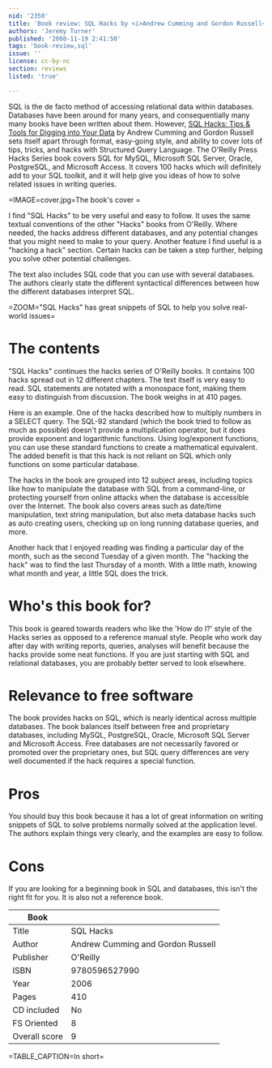 ```yaml
---
nid: '2350'
title: 'Book review: SQL Hacks by <i>Andrew Cumming and Gordon Russell</i>'
authors: 'Jeremy Turner'
published: '2008-11-19 2:41:50'
tags: 'book-review,sql'
issue: ''
license: cc-by-nc
section: reviews
listed: 'true'

---
```

SQL is the de facto method of accessing relational data within databases. Databases have been around for many years, and consequentially many many books have been written about them. However, [SQL Hacks: Tips & Tools for Digging into Your Data](http://www.oreilly.com/catalog/9780596527990) by Andrew Cumming and Gordon Russell sets itself apart through format, easy-going style, and ability to cover lots of tips, tricks, and hacks with Structured Query Language. The O'Reilly Press Hacks Series book covers SQL for MySQL, Microsoft SQL Server, Oracle, PostgreSQL, and Microsoft Access. It covers 100 hacks which will definitely add to your SQL toolkit, and it will help give you ideas of how to solve related issues in writing queries.

<!--break-->

=IMAGE=cover.jpg=The book's cover =

I find "SQL Hacks" to be very useful and easy to follow. It uses the same textual conventions of the other "Hacks" books from O'Reilly. Where needed, the hacks address different databases, and any potential changes that you might need to make to your query. Another feature I find useful is a "hacking a hack" section. Certain hacks can be taken a step further, helping you solve other potential challenges.

The text also includes SQL code that you can use with several databases. The authors clearly state the different syntactical differences between how the different databases interpret SQL.

=ZOOM="SQL Hacks" has great snippets of SQL to help you solve real-world issues=

# The contents

"SQL Hacks" continues the hacks series of O'Reilly books. It contains 100 hacks spread out in 12 different chapters. The text itself is very easy to read. SQL statements are notated with a monospace font, making them easy to distinguish from discussion. The book weighs in at 410 pages.

Here is an example. One of the hacks described how to multiply numbers in a SELECT query. The SQL-92 standard (which the book tried to follow as much as possible) doesn't provide a multiplication operator, but it does provide exponent and logarithmic functions. Using log/exponent functions, you can use these standard functions to create a mathematical equivalent. The added benefit is that this hack is not reliant on SQL which only functions on some particular database.

The hacks in the book are grouped into 12 subject areas, including topics like how to manipulate the database with SQL from a command-line, or protecting yourself from online attacks when the database is accessible over the Internet. The book also covers areas such as date/time manipulation, text string manipulation, but also meta database hacks such as auto creating users, checking up on long running database queries, and more.

Another hack that I enjoyed reading was finding a particular day of the month, such as the second Tuesday of a given month. The "hacking the hack" was to find the last Thursday of a month. With a little math, knowing what month and year, a little SQL does the trick.

# Who's this book for?

This book is geared towards readers who like the 'How do I?' style of the Hacks series as opposed to a reference manual style. People who work day after day with writing reports, queries, analyses will benefit because the hacks provide some neat functions. If you are just starting with SQL and relational databases, you are probably better served to look elsewhere.

# Relevance to free software

The book provides hacks on SQL, which is nearly identical across multiple databases. The book balances itself between free and proprietary databases, including MySQL, PostgreSQL, Oracle, Microsoft SQL Server and Microsoft Access. Free databases are not necessarily favored or promoted over the proprietary ones, but SQL query differences are very well documented if the hack requires a special function.

# Pros

You should buy this book because it has a lot of great information on writing snippets of SQL to solve problems normally solved at the application level. The authors explain things very clearly, and the examples are easy to follow.

# Cons

If you are looking for a beginning book in SQL and databases, this isn't the right fit for you. It is also not a reference book.

Book          |  |
--------------|--------|
Title         | SQL Hacks|
Author        | Andrew Cumming and Gordon Russell|
Publisher     | O'Reilly|
ISBN          | 9780596527990|
Year          | 2006|
Pages         | 410|
CD included   | No|
FS Oriented   | 8|
Overall score | 9|

=TABLE_CAPTION=In short=
